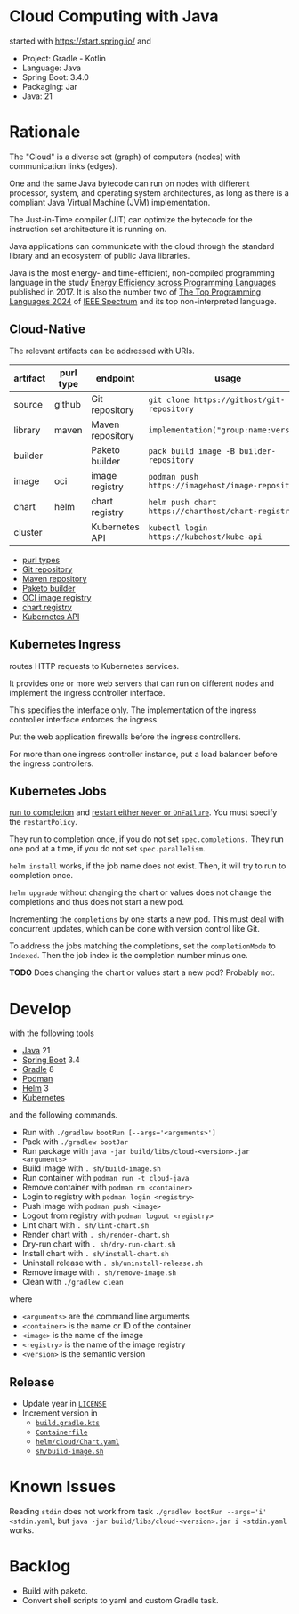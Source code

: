# Cloud Computing with Java

started with https://start.spring.io/ and

- Project: Gradle - Kotlin
- Language: Java
- Spring Boot: 3.4.0
- Packaging: Jar
- Java: 21

# Rationale

The "Cloud" is a diverse set (graph) of computers (nodes)
with communication links (edges).

One and the same Java bytecode can run on nodes with different processor,
system, and operating system architectures,
as long as there is a compliant Java Virtual Machine (JVM) implementation.

The Just-in-Time compiler (JIT) can optimize the bytecode for the instruction set architecture it is running on.

Java applications can communicate with the cloud through the standard library
and an ecosystem of public Java libraries.

Java is the most energy- and time-efficient, non-compiled programming language
in the study [Energy Efficiency across Programming Languages](https://sites.google.com/view/energy-efficiency-languages)
published in 2017.
It is also the number two of [The Top Programming Languages 2024](https://spectrum.ieee.org/top-programming-languages-2024)
of [IEEE Spectrum](https://spectrum.ieee.org/)
and its top non-interpreted language.

## Cloud-Native

The relevant artifacts can be addressed with URIs.

| artifact | purl type | endpoint         | usage                                              |
|----------|-----------|------------------|----------------------------------------------------|
| source   | github    | Git repository   | `git clone https://githost/git-repository`         |
| library  | maven     | Maven repository | `implementation("group:name:version)`              |
| builder  |           | Paketo builder   | `pack build image -B builder-repository`           |
| image    | oci       | image registry   | `podman push https://imagehost/image-repository`   |
| chart    | helm      | chart registry   | `helm push chart https://charthost/chart-registry` |
| cluster  |           | Kubernetes API   | `kubectl login https://kubehost/kube-api`          |

- [purl types](https://github.com/package-url/purl-spec/blob/master/PURL-TYPES.rst)
- [Git repository](https://git-scm.com/book/en/v2/Git-on-the-Server-The-Protocols)
- [Maven repository](https://maven.apache.org/repository/layout.html)
- [Paketo builder](https://paketo.io/docs/concepts/builders/)
- [OCI image registry](https://opencontainers.org/release-notices/overview/)
- [chart registry](https://helm.sh/docs/topics/registries/)
- [Kubernetes API](https://kubernetes.io/docs/reference/using-api/api-concepts/)

## Kubernetes Ingress

routes HTTP requests to Kubernetes services.

It provides one or more web servers that can run on different nodes
and implement the ingress controller interface.

This specifies the interface only.
The implementation of the ingress controller interface enforces the ingress.

Put the web application firewalls before the ingress controllers.

For more than one ingress controller instance,
put a load balancer before the ingress controllers.

## Kubernetes Jobs

[run to completion](https://kubernetes.io/docs/concepts/workloads/controllers/jobs-run-to-completion/)
and [restart either `Never` or `OnFailure`](https://kubernetes.io/docs/concepts/workloads/controllers/job/#pod-template).
You must specify the `restartPolicy`.

They run to completion once, if you do not set `spec.completions.`
They run one pod at a time, if you do not set `spec.parallelism`.

`helm install` works, if the job name does not exist.
Then, it will try to run to completion once.

`helm upgrade` without changing the chart or values does not change the completions
and thus does not start a new pod.

Incrementing the `completions` by one starts a new pod.
This must deal with concurrent updates,
which can be done with version control like Git.

To address the jobs matching the completions, set the `completionMode` to `Indexed`.
Then the job index is the completion number minus one.

**TODO** Does changing the chart or values start a new pod? Probably not.

# Develop

with the following tools

- [Java](https://adoptium.net/installation/) 21
- [Spring Boot](https://docs.spring.io/spring-boot/system-requirements.html) 3.4
- [Gradle](https://docs.gradle.org/current/userguide/installation.html) 8
- [Podman](https://podman.io/docs/installation)
- [Helm](https://helm.sh/docs/intro/install/) 3
- [Kubernetes](https://kubernetes.io/docs/setup/)

and the following commands.

- Run with `./gradlew bootRun [--args='<arguments>']`
- Pack with `./gradlew bootJar`
- Run package with `java -jar build/libs/cloud-<version>.jar <arguments>`
- Build image with `. sh/build-image.sh`
- Run container with `podman run -t cloud-java`
- Remove container with `podman rm <container>`
- Login to registry with `podman login <registry>`
- Push image with `podman push <image>`
- Logout from registry with `podman logout <registry>`
- Lint chart with `. sh/lint-chart.sh`
- Render chart with `. sh/render-chart.sh`
- Dry-run chart with `. sh/dry-run-chart.sh`
- Install chart with `. sh/install-chart.sh`
- Uninstall release with `. sh/uninstall-release.sh`
- Remove image with `. sh/remove-image.sh`
- Clean with `./gradlew clean`

where
- `<arguments>` are the command line arguments
- `<container>` is the name or ID of the container
- `<image>` is the name of the image
- `<registry>` is the name of the image registry
- `<version>` is the semantic version

## Release

- Update year in [`LICENSE`](LICENSE)
- Increment version in
  - [`build.gradle.kts`](build.gradle.kts)
  - [`Containerfile`](Containerfile)
  - [`helm/cloud/Chart.yaml`](helm/cloud/Chart.yaml)
  - [`sh/build-image.sh`](sh/build-image.sh)

# Known Issues

Reading `stdin` does not work from task `./gradlew bootRun --args='i' <stdin.yaml`,
but `java -jar build/libs/cloud-<version>.jar i <stdin.yaml` works.

# Backlog

- Build with paketo.
- Convert shell scripts to yaml and custom Gradle task.
